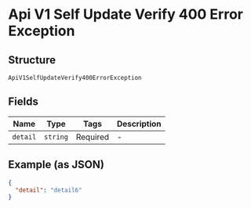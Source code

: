 
# Api V1 Self Update Verify 400 Error Exception

## Structure

`ApiV1SelfUpdateVerify400ErrorException`

## Fields

| Name | Type | Tags | Description |
|  --- | --- | --- | --- |
| `detail` | `string` | Required | - |

## Example (as JSON)

```json
{
  "detail": "detail6"
}
```

